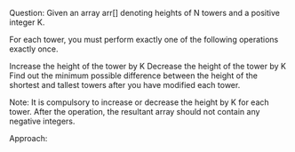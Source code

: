 Question:
Given an array arr[] denoting heights of N towers and a positive integer K.

For each tower, you must perform exactly one of the following operations exactly once.

Increase the height of the tower by K
Decrease the height of the tower by K
Find out the minimum possible difference between the height of the shortest and tallest towers after you have modified each tower.

Note: It is compulsory to increase or decrease the height by K for each tower. After the operation, the resultant array should not contain any negative integers.


Approach:
